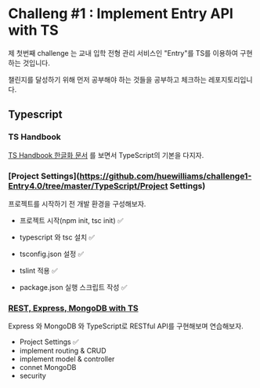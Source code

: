 # Challeng #1 : Implement Entry API with TS

제 첫번째 challenge 는 교내 입학 전형 관리 서비스인 "Entry"를 TS를 이용하여 구현하는 것입니다. 

챌린지를 달성하기 위해 먼저 공부해야 하는 것들을 공부하고 체크하는 레포지토리입니다.

## Typescript 

### TS Handbook

[TS Handbook 한글화 문서](<https://typescript-kr.github.io/>) 를 보면서 TypeScript의 기본을 다지자.



### [Project Settings](https://github.com/huewilliams/challenge1-Entry4.0/tree/master/TypeScript/Project Settings)

프로젝트를 시작하기 전 개발 환경을 구성해보자.

* 프로젝트 시작(npm init, tsc init) ✅

- typescript 와 tsc 설치 ✅

- tsconfig.json 설정 ✅

- tslint 적용 ✅

- package.json 실행 스크립트 작성 ✅

  

### [REST, Express, MongoDB with TS](<https://github.com/huewilliams/challenge1-Entry4.0/tree/master/TypeScript/REST%2CExpress%2CMongoDB>)

Express 와 MongoDB 와 TypeScript로 RESTful API를 구현해보며 연습해보자.
* Project Settings ✅
* implement routing & CRUD 
* implement model & controller
* connet MongoDB 
* security

